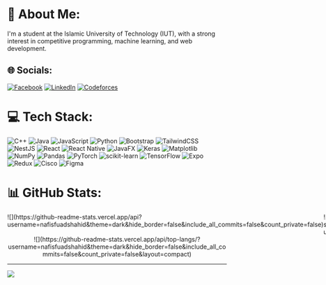 # 💫 About Me:
I'm a student at the Islamic University of Technology (IUT), with a strong interest in competitive programming, machine learning, and web development.


## 🌐 Socials:
[![Facebook](https://img.shields.io/badge/Facebook-%231877F2.svg?logo=Facebook&logoColor=white)](https://facebook.com/nafis.fuad.169) [![LinkedIn](https://img.shields.io/badge/LinkedIn-%230077B5.svg?logo=linkedin&logoColor=white)](https://linkedin.com/in/nafis-fuad-shahid-b75740221) [![Codeforces](https://img.shields.io/badge/Codeforces-%234B6B87.svg?logo=Codeforces&logoColor=white)](https://codeforces.com/profile/NafiShahid)

# 💻 Tech Stack:
![C++](https://img.shields.io/badge/c++-%2300599C.svg?style=for-the-badge&logo=c%2B%2B&logoColor=white) ![Java](https://img.shields.io/badge/java-%23ED8B00.svg?style=for-the-badge&logo=openjdk&logoColor=white) ![JavaScript](https://img.shields.io/badge/javascript-%23323330.svg?style=for-the-badge&logo=javascript&logoColor=%23F7DF1E) ![Python](https://img.shields.io/badge/python-3670A0?style=for-the-badge&logo=python&logoColor=ffdd54) ![Bootstrap](https://img.shields.io/badge/bootstrap-%238511FA.svg?style=for-the-badge&logo=bootstrap&logoColor=white) ![TailwindCSS](https://img.shields.io/badge/tailwindcss-%2338B2AC.svg?style=for-the-badge&logo=tailwind-css&logoColor=white) ![NestJS](https://img.shields.io/badge/nestjs-%23E0234E.svg?style=for-the-badge&logo=nestjs&logoColor=white) ![React](https://img.shields.io/badge/react-%2320232a.svg?style=for-the-badge&logo=react&logoColor=%2361DAFB) ![React Native](https://img.shields.io/badge/react_native-%2320232a.svg?style=for-the-badge&logo=react&logoColor=%2361DAFB) ![JavaFX](https://img.shields.io/badge/javafx-%23FF0000.svg?style=for-the-badge&logo=javafx&logoColor=white) ![Keras](https://img.shields.io/badge/Keras-%23D00000.svg?style=for-the-badge&logo=Keras&logoColor=white) ![Matplotlib](https://img.shields.io/badge/Matplotlib-%23ffffff.svg?style=for-the-badge&logo=Matplotlib&logoColor=black) ![NumPy](https://img.shields.io/badge/numpy-%23013243.svg?style=for-the-badge&logo=numpy&logoColor=white) ![Pandas](https://img.shields.io/badge/pandas-%23150458.svg?style=for-the-badge&logo=pandas&logoColor=white) ![PyTorch](https://img.shields.io/badge/PyTorch-%23EE4C2C.svg?style=for-the-badge&logo=PyTorch&logoColor=white) ![scikit-learn](https://img.shields.io/badge/scikit--learn-%23F7931E.svg?style=for-the-badge&logo=scikit-learn&logoColor=white) ![TensorFlow](https://img.shields.io/badge/TensorFlow-%23FF6F00.svg?style=for-the-badge&logo=TensorFlow&logoColor=white) ![Expo](https://img.shields.io/badge/expo-1C1E24?style=for-the-badge&logo=expo&logoColor=#D04A37) ![Redux](https://img.shields.io/badge/redux-%23593d88.svg?style=for-the-badge&logo=redux&logoColor=white) ![Cisco](https://img.shields.io/badge/cisco-%23049fd9.svg?style=for-the-badge&logo=cisco&logoColor=black) ![Figma](https://img.shields.io/badge/figma-%23F24E1E.svg?style=for-the-badge&logo=figma&logoColor=white)
# 📊 GitHub Stats:
<div style="display: flex; justify-content: space-around;">
    <div>
        ![](https://github-readme-stats.vercel.app/api?username=nafisfuadshahid&theme=dark&hide_border=false&include_all_commits=false&count_private=false)
    </div>
    <div>
        ![](https://github-readme-streak-stats.herokuapp.com/?user=nafisfuadshahid&theme=dark&hide_border=false)
    </div>
</div>
<div style="text-align: center;">
    ![](https://github-readme-stats.vercel.app/api/top-langs/?username=nafisfuadshahid&theme=dark&hide_border=false&include_all_commits=false&count_private=false&layout=compact)
</div>




---
[![](https://visitcount.itsvg.in/api?id=nafisfuadshahid&icon=0&color=0)](https://visitcount.itsvg.in)

<!-- Proudly created with GPRM ( https://gprm.itsvg.in ) -->
